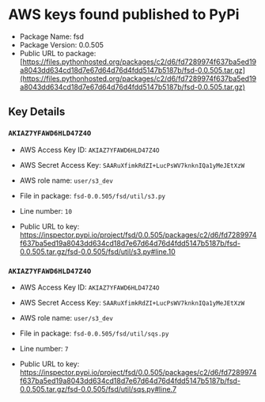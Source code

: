 # AWS keys found published to PyPi

* Package Name: fsd
* Package Version: 0.0.505
* Public URL to package: [https://files.pythonhosted.org/packages/c2/d6/fd7289974f637ba5ed19a8043dd634cd18d7e67d64d76d4fdd5147b5187b/fsd-0.0.505.tar.gz](https://files.pythonhosted.org/packages/c2/d6/fd7289974f637ba5ed19a8043dd634cd18d7e67d64d76d4fdd5147b5187b/fsd-0.0.505.tar.gz)

## Key Details

### `AKIAZ7YFAWD6HLD47Z4O`

* AWS Access Key ID: `AKIAZ7YFAWD6HLD47Z4O`
* AWS Secret Access Key: `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` 
* AWS role name: `user/s3_dev`
* File in package: `fsd-0.0.505/fsd/util/s3.py`
* Line number: `10`

* Public URL to key: https://inspector.pypi.io/project/fsd/0.0.505/packages/c2/d6/fd7289974f637ba5ed19a8043dd634cd18d7e67d64d76d4fdd5147b5187b/fsd-0.0.505.tar.gz/fsd-0.0.505/fsd/util/s3.py#line.10



### `AKIAZ7YFAWD6HLD47Z4O`

* AWS Access Key ID: `AKIAZ7YFAWD6HLD47Z4O`
* AWS Secret Access Key: `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` 
* AWS role name: `user/s3_dev`
* File in package: `fsd-0.0.505/fsd/util/sqs.py`
* Line number: `7`

* Public URL to key: https://inspector.pypi.io/project/fsd/0.0.505/packages/c2/d6/fd7289974f637ba5ed19a8043dd634cd18d7e67d64d76d4fdd5147b5187b/fsd-0.0.505.tar.gz/fsd-0.0.505/fsd/util/sqs.py#line.7


